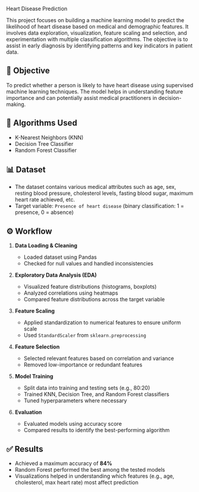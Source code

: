 Heart Disease Prediction

This project focuses on building a machine learning model to predict the likelihood of heart disease based on medical and demographic features. It involves data exploration, visualization, feature scaling and selection, and experimentation with multiple classification algorithms. The objective is to assist in early diagnosis by identifying patterns and key indicators in patient data.

## 📌 Objective

To predict whether a person is likely to have heart disease using supervised machine learning techniques. The model helps in understanding feature importance and can potentially assist medical practitioners in decision-making.

## 🧠 Algorithms Used

- K-Nearest Neighbors (KNN)
- Decision Tree Classifier
- Random Forest Classifier
## 📊 Dataset

- The dataset contains various medical attributes such as age, sex, resting blood pressure, cholesterol levels, fasting blood sugar, maximum heart rate achieved, etc.
- Target variable: `Presence of heart disease` (binary classification: 1 = presence, 0 = absence)

## ⚙️ Workflow

1. **Data Loading & Cleaning**
   - Loaded dataset using Pandas
   - Checked for null values and handled inconsistencies

2. **Exploratory Data Analysis (EDA)**
   - Visualized feature distributions (histograms, boxplots)
   - Analyzed correlations using heatmaps
   - Compared feature distributions across the target variable

3. **Feature Scaling**
   - Applied standardization to numerical features to ensure uniform scale
   - Used `StandardScaler` from `sklearn.preprocessing`

4. **Feature Selection**
   - Selected relevant features based on correlation and variance
   - Removed low-importance or redundant features

5. **Model Training**
   - Split data into training and testing sets (e.g., 80:20)
   - Trained KNN, Decision Tree, and Random Forest classifiers
   - Tuned hyperparameters where necessary

6. **Evaluation**
   - Evaluated models using accuracy score
   - Compared results to identify the best-performing algorithm

## ✅ Results

- Achieved a maximum accuracy of **84%**
- Random Forest performed the best among the tested models
- Visualizations helped in understanding which features (e.g., age, cholesterol, max heart rate) most affect prediction
